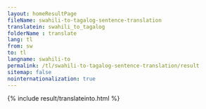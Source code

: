 ```yaml
---
layout: homeResultPage
fileName: swahili-to-tagalog-sentence-translation
translatein: swahili_to_tagalog
folderName : translate
lang: tl
from: sw
to: tl
langname: swahili-to
permalink: /tl/swahili-to-tagalog-sentence-translation/result
sitemap: false
nointernationalization: true
---
```

{% include result/translateinto.html %}

<script src="/js/result/translation.js" data-foldername="{{page.folderName}}" data-lang="{{page.lang}}"></script>
